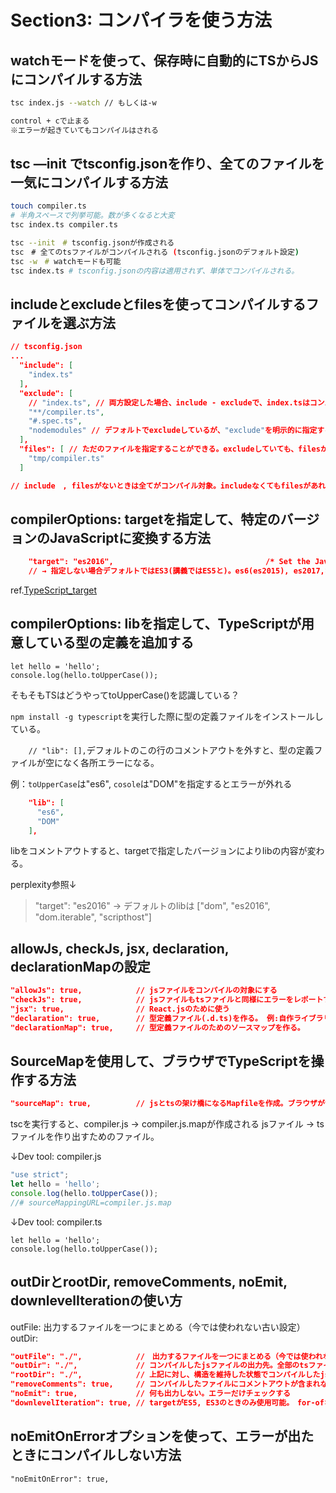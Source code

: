 # Section3: コンパイラを使う方法

## watchモードを使って、保存時に自動的にTSからJSにコンパイルする方法

```bash
tsc index.js --watch // もしくは-w

control + cで止まる
※エラーが起きていてもコンパイルはされる
```

## tsc —init でtsconfig.jsonを作り、全てのファイルを一気にコンパイルする方法

```bash
touch compiler.ts
# 半角スペースで列挙可能。数が多くなると大変
tsc index.ts compiler.ts

tsc --init　# tsconfig.jsonが作成される
tsc　# 全てのtsファイルがコンパイルされる (tsconfig.jsonのデフォルト設定)
tsc -w　# watchモードも可能
tsc index.ts # tsconfig.jsonの内容は適用されず、単体でコンパイルされる。
```

## includeとexcludeとfilesを使ってコンパイルするファイルを選ぶ方法

```json
// tsconfig.json
...
  "include": [
    "index.ts"
  ],
  "exclude": [
    // "index.ts", // 両方設定した場合、include - excludeで、index.tsはコンパイルされない。
    "**/compiler.ts",
    "#.spec.ts",
    "nodemodules" // デフォルトでexcludeしているが、"exclude"を明示的に指定する場合、上書きされてしまうため、忘れずに書くこと
  ],
  "files": [ // ただのファイルを指定することができる。excludeしていても、filesが勝つ。ワイルドカード指定できない。ディレクトリ指定もできない。
    "tmp/compiler.ts"
  ]

// include　, filesがないときは全てがコンパイル対象。includeなくてもfilesがあればfilesのみ対象
```

## compilerOptions: targetを指定して、特定のバージョンのJavaScriptに変換する方法

```json
    "target": "es2016",                                  /* Set the JavaScript language version for emitted JavaScript and include compatible library declarations. */
    // → 指定しない場合デフォルトではES3(講義ではES5と)。es6(es2015), es2017,など
```
ref.[TypeScript_target](https://www.typescriptlang.org/ja/tsconfig/#target)


## compilerOptions: libを指定して、TypeScriptが用意している型の定義を追加する

```tsx
let hello = 'hello';
console.log(hello.toUpperCase());
```
そもそもTSはどうやってtoUpperCase()を認識している？

`npm install -g typescript`を実行した際に型の定義ファイルをインストールしている。

`    // "lib": [],`デフォルトのこの行のコメントアウトを外すと、型の定義ファイルが空になく各所エラーになる。

例：`toUpperCase`は"es6", `cosole`は"DOM"を指定するとエラーが外れる
```json
    "lib": [
      "es6",
      "DOM"
    ],  
```

libをコメントアウトすると、targetで指定したバージョンによりlibの内容が変わる。

perplexity参照↓
> "target": "es2016" → デフォルトのlibは ["dom", "es2016", "dom.iterable", "scripthost"]

## allowJs, checkJs, jsx, declaration, declarationMapの設定

```json
"allowJs": true,            // jsファイルをコンパイルの対象にする
"checkJs": true,            // jsファイルもtsファイルと同様にエラーをレポートする。allowJsと一緒に使う
"jsx": true,                // React.jsのために使う
"declaration": true,        // 型定義ファイル(.d.ts)を作る。 例:自作ライブラリを配布したい。→コンパイルしたjsを公開。型情報が抜けてしまう。　.d.tsで型情報を渡すことで、補完やドキュメントとして使うことができる
"declarationMap": true,     // 型定義ファイルのためのソースマップを作る。
 ```

## SourceMapを使用して、ブラウザでTypeScriptを操作する方法
```json
"sourceMap": true,          // jsとtsの架け橋になるMapfileを作成。ブラウザがtsファイルを理解できるようにするもの
```
tscを実行すると、compiler.js → compiler.js.mapが作成される
jsファイル → tsファイルを作り出すためのファイル。

↓Dev tool: compiler.js
```jsx
"use strict";
let hello = 'hello';
console.log(hello.toUpperCase());
//# sourceMappingURL=compiler.js.map
```
↓Dev tool: compiler.ts
```tsx
let hello = 'hello';
console.log(hello.toUpperCase());
```

## outDirとrootDir, removeComments, noEmit, downlevelIterationの使い方

outFile: 出力するファイルを一つにまとめる（今では使われない古い設定）
outDir: 

```json
"outFile": "./",            //　出力するファイルを一つにまとめる（今では使われない古い設定）
"outDir": "./",             // コンパイルしたjsファイルの出力先。全部のtsファイルが最も効率的に入るようdistの中身が設定される。tsの階層構造が一まとまりになっている場合、ディレクトリ構造が出力されない。
"rootDir": "./",            // 上記に対し、構造を維持した状態でコンパイルしたjsファイルを出力できるようになる。　すべてのjsファイルが含まれないとエラーになる。
"removeComments": true,     // コンパイルしたファイルにコメントアウトが含まれない
"noEmit": true,             // 何も出力しない。エラーだけチェックする
"downlevelIteration": true, // targetがES5, ES3のときのみ使用可能。　for-ofなどをコンパイルするときエラーが出たら、このオプションを検討する。
```

## noEmitOnErrorオプションを使って、エラーが出たときにコンパイルしない方法

```
"noEmitOnError": true,
```